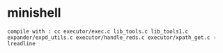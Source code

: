 # minishell


```compile with : cc executor/exec.c lib_tools.c lib_tools1.c expander/expd_utils.c executor/handle_reds.c executor/xpath_get.c -lreadline```